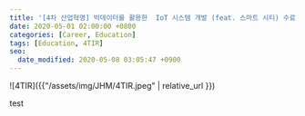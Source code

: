 ```yaml
---
title: '[4차 산업혁명] 빅데이터를 활용한  IoT 시스템 개발 (feat. 스마트 시티) 수료'
date: 2020-05-01 02:00:00 +0800
categories: [Career, Education]
tags: [Education, 4TIR]
seo:
  date_modified: 2020-05-08 03:05:47 +0900
---
```


 ![4TIR]({{"/assets/img/JHM/4TIR.jpeg" | relative_url }})




test

